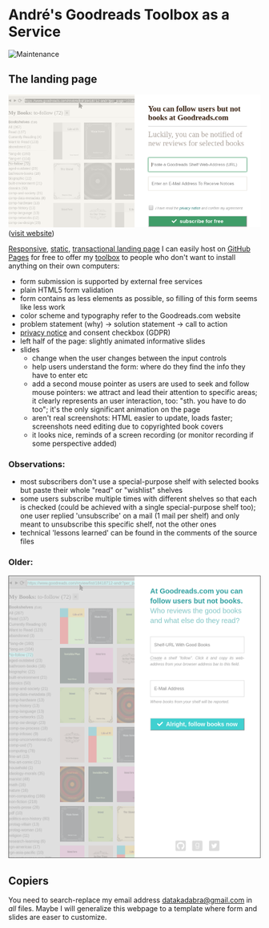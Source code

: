 # André's Goodreads Toolbox as a Service

![Maintenance](https://img.shields.io/maintenance/yes/2021.svg)


## The landing page

![Screenshot](screenshot-20180611.png "Screenshot")
([visit website](https://andre-st.github.io/goodreads/))

[Responsive](https://en.wikipedia.org/wiki/Responsive_web_design), [static](https://en.wikipedia.org/wiki/Static_web_page), [transactional landing page](https://en.wikipedia.org/wiki/Landing_page) I can easily host on [GitHub Pages](https://pages.github.com/) for free to offer my [toolbox](https://github.com/andre-st/goodreads/) to people who don't want to install anything on their own computers:
- form submission is supported by external free services
- plain HTML5 form validation
- form contains as less elements as possible, so filling of this form seems like less work
- color scheme and typography refer to the Goodreads.com website
- problem statement (why) -> solution statement -> call to action
- [privacy notice](privacy.txt) and consent checkbox (GDPR)
- left half of the page: slightly animated informative slides 
- slides 
  - change when the user changes between the input controls
  - help users understand the form: where do they find the info they have to enter etc
  - add a second mouse pointer as users are used to seek and follow mouse pointers: we attract and lead their attention to specific areas; it clearly represents an user interaction, too: "sth. you have to do too"; it's the only significant animation on the page
  - aren't real screenshots: HTML easier to update, loads faster;<br>screenshots need editing due to copyrighted book covers
  - it looks nice, reminds of a screen recording (or monitor recording if some perspective added)

### Observations:

- most subscribers don't use a special-purpose shelf with selected books but paste their whole "read" or "wishlist" shelves
- some users subscribe multiple times with different shelves so that each is checked (could be achieved with a single special-purpose shelf too); one user replied 'unsubscribe' on a mail (1 mail per shelf) and only meant to unsubscribe this specific shelf, not the other ones
- technical 'lessons learned' can be found in the comments of the source files


### Older:

![Screenshot](screenshot-20180131.png "Screenshot")


## Copiers

You need to search-replace my email address datakadabra@gmail.com in _all_ files.
Maybe I will generalize this webpage to a template where form and slides are easer to customize.
